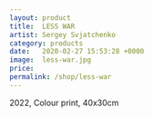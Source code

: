```yaml
---
layout: product
title:  LESS WAR
artist: Sergey Svjatchenko
category: products
date:   2020-02-27 15:53:28 +0000
image:  less-war.jpg
price:
permalink: /shop/less-war
---
```

2022, Colour print, 40x30cm
